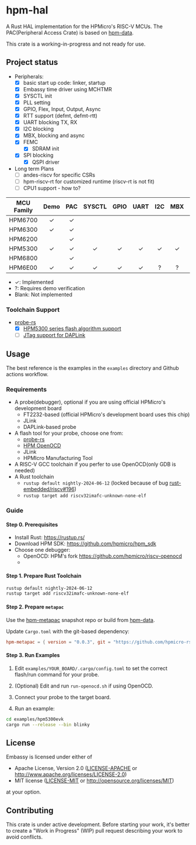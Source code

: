 # hpm-hal

A Rust HAL implementation for the HPMicro's RISC-V MCUs.
The PAC(Peripheral Access Crate) is based on [hpm-data].

This crate is a working-in-progress and not ready for use.

## Project status

- Peripherals:
  - [x] basic start up code: linker, startup
  - [x] Embassy time driver using MCHTMR
  - [x] SYSCTL init
  - [x] PLL setting
  - [x] GPIO, Flex, Input, Output, Async
  - [x] RTT support (defmt, defmt-rtt)
  - [x] UART blocking TX, RX
  - [x] I2C blocking
  - [x] MBX, blocking and async
  - [x] FEMC
    - [x] SDRAM init
  - [x] SPI blocking
    - [x] QSPI driver
- Long term Plans
  - [ ] andes-riscv for specific CSRs
  - [ ] hpm-riscv-rt for customized runtime (riscv-rt is not fit)
  - [ ] CPU1 support - how to?

| MCU Family | Demo | PAC | SYSCTL | GPIO | UART | I2C | MBX | ADC | DMA | SPI |
|------------|:----:|:---:|:------:|:----:|:----:|:---:|:---:|:---:|:---:|:---:|
| HPM6700    |  ✓   |  ✓  |        |      |      |     |     |     |     |     |
| HPM6300    |  ✓   |  ✓  |        |      |      |     |     |     |     |     |
| HPM6200    |      |  ✓  |        |      |      |     |     |     |     |     |
| HPM5300    |  ✓   |  ✓  |   ✓    |  ✓   |  ✓   |  ✓  |  ✓  |     |     |  ✓  |
| HPM6800    |      |  ✓  |        |      |      |     |     |     |     |     |
| HPM6E00    |  ✓   |  ✓  |   ✓    |  ✓   |  ✓   |  ?  |  ?  |     |     |  ?  |

- ✓: Implemented
- ?: Requires demo verification
- Blank: Not implemented

### Toolchain Support

- [probe-rs]
  - [x] [HPM5300 series flash algorithm support](https://github.com/probe-rs/probe-rs/pull/2575)
  - [ ] [JTag support for DAPLink](https://github.com/probe-rs/probe-rs/pull/2578)

## Usage

The best reference is the examples in the `examples` directory and Github actions workflow.

### Requirements

- A probe(debugger), optional if you are using official HPMicro's development board
  - FT2232-based (official HPMicro's development board uses this chip)
  - JLink
  - DAPLink-based probe
- A flash tool for your probe, choose one from:
  - [probe-rs]
  - [HPM OpenOCD]
  - JLink
  - HPMIcro Manufacturing Tool
- A RISC-V GCC toolchain if you perfer to use OpenOCD(only GDB is needed)
- A Rust toolchain
  - `rustup default nightly-2024-06-12` (locked because of bug [rust-embedded/riscv#196](https://github.com/rust-embedded/riscv/issues/196))
  - `rustup target add riscv32imafc-unknown-none-elf`

### Guide

#### Step 0. Prerequisites

- Install Rust: <https://rustup.rs/>
- Download HPM SDK: <https://github.com/hpmicro/hpm_sdk>
- Choose one debugger:
  - OpenOCD: HPM's fork <https://github.com/hpmicro/riscv-openocd>
  - [probe-rs]: <https://github.com/probe-rs/probe-rs>

#### Step 1. Prepare Rust Toolchain

```bash
rustup default nightly-2024-06-12
rustup target add riscv32imafc-unknown-none-elf
```

#### Step 2. Prepare `metapac`

Use the [hpm-metapac] snapshot repo or build from [hpm-data].

Update `Cargo.toml` with the git-based dependency:

```toml
hpm-metapac = { version = "0.0.3", git = "https://github.com/hpmicro-rs/hpm-metapac.git", tag="hpm-data-d9f90671e5b8ebd51c9565484919b4b880b6a23a" }
```

#### Step 3. Run Examples

1. Edit `examples/YOUR_BOARD/.cargo/config.toml` to set the correct flash/run command for your probe.

2. (Optional) Edit and run `run-openocd.sh` if using OpenOCD.

3. Connect your probe to the target board.

4. Run an example:

```bash
cd examples/hpm5300evk
cargo run --release --bin blinky
```

## License

Embassy is licensed under either of

- Apache License, Version 2.0 ([LICENSE-APACHE](LICENSE-APACHE) or
  <http://www.apache.org/licenses/LICENSE-2.0>)
- MIT license ([LICENSE-MIT](LICENSE-MIT) or <http://opensource.org/licenses/MIT>)

at your option.

## Contributing

This crate is under active development. Before starting your work, it's better to create a "Work in Progress" (WIP) pull request describing your work to avoid conflicts.

[hpm-data]: https://github.com/andelf/hpm-data
[hpm-metapac]: https://github.com/hpmicro-rs/hpm-metapac
[HPM OpenOCD]: https://github.com/hpmicro/riscv-openocd
